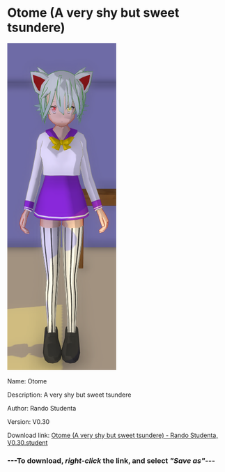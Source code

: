 # Otome (A very shy but sweet tsundere)

<img src = "https://raw.githubusercontent.com/Arbiter1223/Daigaku-Gurashi-Custom-Students/master/Students/Files/Otome%20(A%20very%20shy%20but%20sweet%20tsundere).png">

Name: Otome

Description: A very shy but sweet tsundere

Author: Rando Studenta

Version: V0.30

Download link: <a href="https://raw.githubusercontent.com/Arbiter1223/Daigaku-Gurashi-Custom-Students/master/Students/Files/Otome%20(A%20very%20shy%20but%20sweet%20tsundere)%20-%20Rando%20Studenta%2C%20V0.30.student">Otome (A very shy but sweet tsundere) - Rando Studenta, V0.30.student</a>

### ---**To download, _right-click_ the link, and select _"Save as"_**---
